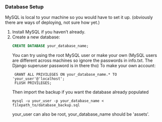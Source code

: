 ### Database Setup
MySQL is local to your machine so you would have to set it up. (obviously there are ways of deploying, not sure how yet.)
1. Install MySQL if you haven’t already.
2. Create a new database:
   ```sql
   CREATE DATABASE your_database_name;
   ```
   You can try using the root MySQL user or make your own (MySQL users are different across machines so ignore the passwords in info.txt. The Django superuser password is in there tho)
   To make your own account:
   ```CREATE USER 'your_user'@'localhost' IDENTIFIED BY 'your_password';
    GRANT ALL PRIVILEGES ON your_database_name.* TO 'your_user'@'localhost';
    FLUSH PRIVILEGES;
   ```
   Then import the backup if you want the database already populated
   ```
   mysql -u your_user -p your_database_name < filepath_to/database_backup.sql
   ```
   your_user can also be root, your_database_name should be 'assets'.

